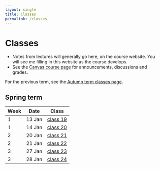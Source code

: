 ```yaml
---
layout: single
title: Classes
permalink: /classes
---
```


# Classes

* Notes from lectures will generally go here, on the course website.
  You will see me filling in this website as the course develops.
* See the [Canvas course page](https://canvas.bham.ac.uk/courses/40505) for
  announcements, discussions and grades.

For the previous term, see the [Autumn term classes page](classes/autumn_term).

## Spring term

| Week | Date       | Class                        |
| ---- | ---------- | ---------------------------- |
| 1    |  13 Jan    | [class 19](classes/class_19) |
| 1    |  14 Jan    | [class 20](classes/class_20) |
| 2    |  20 Jan    | [class 21](classes/class_21) |
| 2    |  21 Jan    | [class 22](classes/class_22) |
| 3    |  27 Jan    | [class 23](classes/class_23) |
| 3    |  28 Jan    | [class 24](classes/class_24) |
